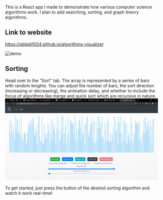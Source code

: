 This is a React app I made to demonstrate how various computer science algorithms work. I plan to add searching, sorting, and graph theory algorithms.

## Link to website
https://pblpbl1024.github.io/algorithms-visualizer

![demo](https://github.com/pblpbl1024/algorithms-visualizer/blob/main/screenshots/demo.gif)

## Sorting
Head over to the "Sort" tab. The array is represented by a series of bars with random lenghts. 
You can adjust the number of bars, the sort direction (increasing or decreasing), the animation delay, and whether to include the focus of algorithms like merge and quick sort which are recursive in nature.
![menu](https://github.com/pblpbl1024/algorithms-visualizer/blob/main/screenshots/sort.png)

To get started, just press the button of the desired sorting algorithm and watch it work real-time!
